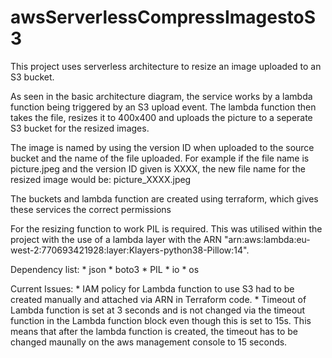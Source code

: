 # awsServerlessCompressImagestoS3

<FILL LATER>

This project uses serverless architecture to resize an image uploaded to an S3
bucket.

As seen in the basic architecture diagram, the service works by a lambda function
being triggered by an S3 upload event. The lambda function then takes the file,
resizes it to 400x400 and uploads the picture to a seperate S3 bucket for the
resized images.

The image is named by using the version ID when uploaded to the source bucket 
and the name of the file uploaded. For example if the file name is picture.jpeg 
and the version ID given is XXXX, the new file name for the resized image would be:
picture_XXXX.jpeg


The buckets and lambda function are created using terraform, which gives these
services the correct permissions

For the resizing function to work PIL is required. This was utilised within the
project with the use of a lambda layer with the ARN "arn:aws:lambda:eu-west-2:770693421928:layer:Klayers-python38-Pillow:14".

Dependency list:
    * json
    * boto3
    * PIL
    * io
    * os
    
Current Issues:
    * IAM policy for Lambda function to use S3 had to be created manually
    and attached via ARN in Terraform code.
    * Timeout of Lambda function is set at 3 seconds and is not changed via the
    timeout function in the Lambda function block even though this is set to 15s. This means that after the lambda function is created, the timeout has to be changed maunally on the aws management console to 15 seconds.
    
